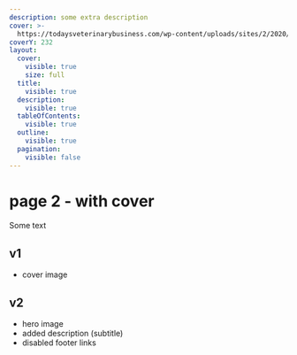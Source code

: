 ```yaml
---
description: some extra description
cover: >-
  https://todaysveterinarybusiness.com/wp-content/uploads/sites/2/2020/03/Innovation-Station.jpg
coverY: 232
layout:
  cover:
    visible: true
    size: full
  title:
    visible: true
  description:
    visible: true
  tableOfContents:
    visible: true
  outline:
    visible: true
  pagination:
    visible: false
---
```


# page 2 - with cover

Some text

## v1

* cover image

## v2

* hero image
* added description (subtitle)
* disabled footer links
